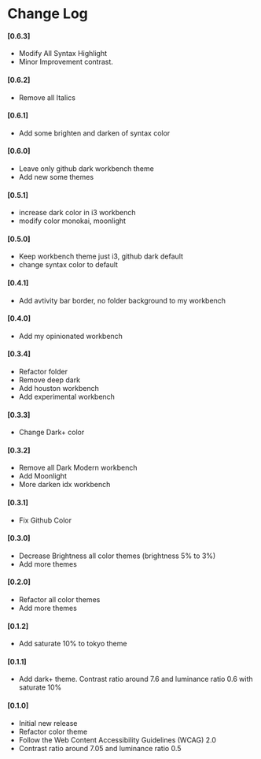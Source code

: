 # Change Log

#### [0.6.3]

- Modify All Syntax Highlight
- Minor Improvement contrast.

#### [0.6.2]

- Remove all Italics

#### [0.6.1]

- Add some brighten and darken of syntax color

#### [0.6.0]

- Leave only github dark workbench theme
- Add new some themes

#### [0.5.1]

- increase dark color in i3 workbench
- modify color monokai, moonlight

#### [0.5.0]

- Keep workbench theme just i3, github dark default
- change syntax color to default

#### [0.4.1]

- Add avtivity bar border, no folder background to my workbench

#### [0.4.0]

- Add my opinionated workbench

#### [0.3.4]

- Refactor folder
- Remove deep dark
- Add houston workbench
- Add experimental workbench

#### [0.3.3]

- Change Dark+ color

#### [0.3.2]

- Remove all Dark Modern workbench
- Add Moonlight
- More darken idx workbench

#### [0.3.1]

- Fix Github Color

#### [0.3.0]

- Decrease Brightness all color themes (brightness 5% to 3%)
- Add more themes

#### [0.2.0]

- Refactor all color themes
- Add more themes

#### [0.1.2]

- Add saturate 10% to tokyo theme

#### [0.1.1]

- Add dark+ theme. Contrast ratio around 7.6 and luminance ratio 0.6 with saturate 10%

#### [0.1.0]

- Initial new release
- Refactor color theme
- Follow the Web Content Accessibility Guidelines (WCAG) 2.0
- Contrast ratio around 7.05 and luminance ratio 0.5
